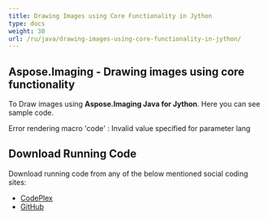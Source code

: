 ```yaml
---
title: Drawing Images using Core Functionality in Jython
type: docs
weight: 30
url: /ru/java/drawing-images-using-core-functionality-in-jython/
---
```


## **Aspose.Imaging - Drawing images using core functionality**
To Draw images using **Aspose.Imaging Java for Jython**. Here you can see sample code.

Error rendering macro 'code' : Invalid value specified for parameter lang
## **Download Running Code**
Download running code from any of the below mentioned social coding sites:

- [CodePlex](https://archive.codeplex.com/?p=asposewordsjavajython)
- [GitHub](https://github.com/aspose-words/Aspose.Words-for-Java/releases/tag/Aspose.Words_Java_for_Jython-v1.0.0)
